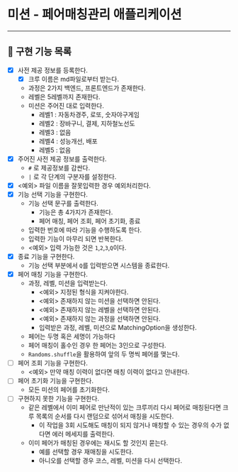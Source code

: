 # 미션 - 페어매칭관리 애플리케이션

---

## 📑 구현 기능 목록

- [x] 사전 제공 정보를 등록한다.
  - [x] 크루 이름은 md파일로부터 받는다.
  - 과정은 2가지 백엔드, 프론트엔드가 존재한다.
  - 레벨은 5레벨까지 존재한다.
  - 미션은 주어진 대로 입력한다.
    - 레벨1 : 자동차경주, 로또, 숫자야구게임
    - 레벨2 : 장바구니, 결제, 지하철노선도
    - 레벨3 : 없음
    - 레벨4 : 성능개선, 배포
    - 레벨5 : 없음
- [x] 주어진 사전 제공 정보를 출력한다.
  - `#` 로 제공정보를 감싼다.
  - `|` 로 각 단계의 구분자를 설정한다.
- [x] <예외> 파일 이름을 잘못입력한 경우 예외처리한다.
- [x] 기능 선택 기능을 구현한다.
  - 기능 선택 문구를 출력한다.
    - 기능은 총 4가지가 존재한다.
    - 페어 매칭, 페어 조회, 페어 초기화, 종료
  - 입력한 번호에 따라 기능을 수행하도록 한다.
  - 입력한 기능이 마무리 되면 반복한다.
  - <예외> 입력 가능한 것은 `1`,`2`,`3`,`Q`이다.
- [x] 종료 기능을 구현한다.
  - 기능 선택 부분에서 `Q`를 입력받으면 시스템을 종료한다.
- [x] 페어 매칭 기능을 구현한다.
  - 과정, 레벨, 미션을 입력받는다.
    - <예외> 지정된 형식을 지켜야한다.
    - <예외> 존재하지 않는 미션을 선택하면 안된다.
    - <예외> 존재하지 않는 레벨을 선택하면 안된다.
    - <예외> 존재하지 않는 과정을 선택하면 안된다.
    - 입력받은 과정, 레벨, 미션으로 MatchingOption을 생성한다.
  - 페어는 두명 혹은 세명이 가능하다
  - 페어 매칭이 홀수인 경우 한 페어는 3인으로 구성한다.
  - `Randoms.shuffle`을 활용하여 앞의 두 명씩 페어를 맺는다.
- [ ] 페어 조회 기능을 구현한다.
  - <예외> 만약 매칭 이력이 없다면 매칭 이력이 없다고 안내한다.
- [ ] 페어 초기화 기능을 구현한다.
  - 모든 미션의 페어를 초기화한다.
- [ ] 구현하지 못한 기능을 구현한다.
  - 같은 레벨에서 이미 페어로 만난적이 있는 크루끼리 다시 페어로 매칭된다면 크루 목록의 순서를 다시 랜덤으로 섞어서 매칭을 시도한다.
    - 이 작업을 3회 시도해도 매칭이 되지 않거나 매칭할 수 있는 경우의 수가 없다면 에러 메세지를 출력한다.
  - 이미 페어가 매칭된 경우에는 재시도 할 것인지 묻는다.
    - 예를 선택할 경우 재매칭을 시도한다.
    - 아니오를 선택할 경우 코스, 레벨, 미션을 다시 선택한다.
